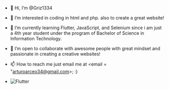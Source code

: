 - 👋 Hi, I’m @Griz1334
- 👀 I’m interested in coding in html and php. also to create a great website!
- 🌱 I’m currently learning Flutter, JavaScript, and Selenium since i am just a 4th year student under the program of Bachelor of Science in Information Technology.
- 💞️ I’m open to collaborate with awesome people with great mindset and passionate in creating a creative websites!
- 📫 How to reach me just email me at <email = "arturoarceo34@gmail.com>; :)


- ![Flutter](https://img.shields.io/badge/-Flutter-02569B?logo=flutter&logoColor=white&style=flat)
<!---
Griz1334/Griz1334 is a ✨ special ✨ repository because its `README.md` (this file) appears on your GitHub profile.
You can click the Preview link to take a look at your changes.
--->
